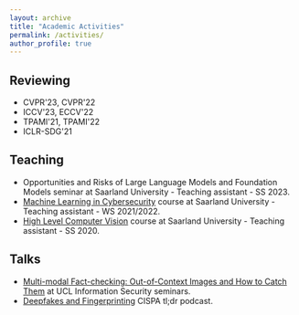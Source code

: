 ```yaml
---
layout: archive
title: "Academic Activities"
permalink: /activities/
author_profile: true
---
```


## Reviewing
* CVPR'23, CVPR'22
* ICCV'23, ECCV'22
* TPAMI'21, TPAMI'22
* ICLR-SDG'21

## Teaching
* Opportunities and Risks of Large Language Models and Foundation Models seminar at Saarland University - Teaching assistant -  SS 2023.
* [Machine Learning in Cybersecurity](https://cms.cispa.saarland/mlcysecws2122/) course at Saarland University - Teaching assistant - WS 2021/2022.
* [High Level Computer Vision](https://cms.sic.saarland/hlcvss20/) course at Saarland University - Teaching assistant -  SS 2020.

## Talks
* [Multi-modal Fact-checking: Out-of-Context Images and How to Catch Them](https://www.youtube.com/watch?v=JKwRA-PM4xI&ab_channel=UCLInformationSecurityResearchGroup) at UCL Information Security seminars.
* [Deepfakes and Fingerprinting](https://cispa.de/en/deepfakes) CISPA tl;dr podcast.
